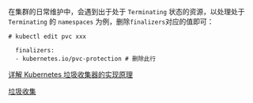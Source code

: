 在集群的日常维护中，会遇到出于处于 `Terminating` 状态的资源，以处理处于 `Terminating` 的 `namespaces` 为例，删除`finalizers`对应的值即可：

```shell
# kubectl edit pvc xxx

  finalizers:
  - kubernetes.io/pvc-protection # 删除此行
```





[详解 Kubernetes 垃圾收集器的实现原理]( https://draveness.me/kubernetes-garbage-collector )

[垃圾收集]( https://kubernetes.io/zh/docs/concepts/workloads/controllers/garbage-collection/ )

